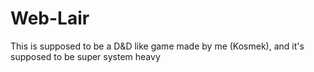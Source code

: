 # Web-Lair
This is supposed to be a D&D like game made by me (Kosmek), and it's supposed to be super system heavy
